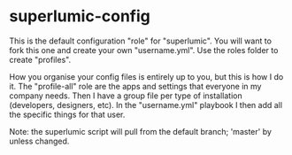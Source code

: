 # superlumic-config

This is the default configuration "role" for "superlumic". You will want
to fork this one and create your own "username.yml". Use the roles
folder to create "profiles".

How you organise your config files is entirely up to you, but this is
how I do it. The "profile-all" role are the apps and settings that
everyone in my company needs. Then I have a group file per type of
installation (developers, designers, etc). In the "username.yml"
playbook I then add all the specific things for that user.

Note: the superlumic script will pull from the default branch; 'master' by unless changed.
